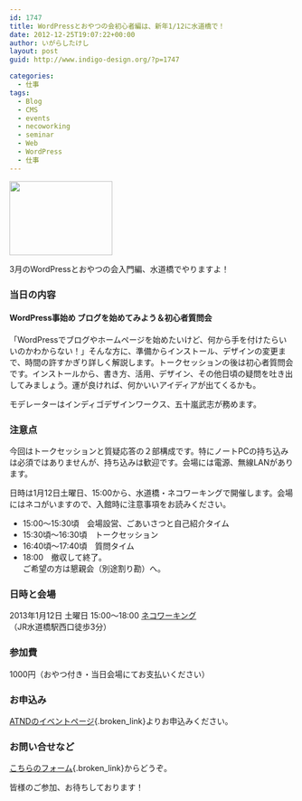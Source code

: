 ```yaml
---
id: 1747
title: WordPressとおやつの会初心者編は、新年1/12に水道橋で！
date: 2012-12-25T19:07:22+00:00
author: いがらしたけし
layout: post
guid: http://www.indigo-design.org/?p=1747

categories:
  - 仕事
tags:
  - Blog
  - CMS
  - events
  - necoworking
  - seminar
  - Web
  - WordPress
  - 仕事
---
```

[<img src="https://lh5.googleusercontent.com/-OooT0EVtM_Q/UNl36s4hDjI/AAAAAAAAAkg/zrJNh8Xiajg/s800/new_logo_182x131.jpg" height="131" width="182" />](https://picasaweb.google.com/lh/photo/KpRk1D0d-sEgSQMo5zk9yaFkpfZeH02Ryj0dv4D59lo?feat=embedwebsite)

3月のWordPressとおやつの会入門編、水道橋でやりますよ！

### 当日の内容

#### WordPress事始め ブログを始めてみよう＆初心者質問会

「WordPressでブログやホームページを始めたいけど、何から手を付けたらいいのかわからない！」そんな方に、準備からインストール、デザインの変更まで、時間の許すかぎり詳しく解説します。トークセッションの後は初心者質問会です。インストールから、書き方、活用、デザイン、その他日頃の疑問を吐き出してみましょう。運が良ければ、何かいいアイディアが出てくるかも。

モデレーターはインディゴデザインワークス、五十嵐武志が務めます。

### 注意点

今回はトークセッションと質疑応答の２部構成です。特にノートPCの持ち込みは必須ではありませんが、持ち込みは歓迎です。会場には電源、無線LANがあります。

日時は1月12日土曜日、15:00から、水道橋・ネコワーキングで開催します。会場にはネコがいますので、入館時に注意事項をお読みください。

  * 15:00～15:30頃　会場設営、ごあいさつと自己紹介タイム
  * 15:30頃～16:30頃　トークセッション
  * 16:40頃～17:40頃　質問タイム
  * 18:00　撤収して終了。  
    ご希望の方は懇親会（別途割り勘）へ。

### 日時と会場

2013年1月12日 土曜日 15:00～18:00 [ネコワーキング](http://goo.gl/maps/j1wzp)（JR水道橋駅西口徒歩3分）

### 参加費

1000円（おやつ付き・当日会場にてお支払いください）

### お申込み

[ATNDのイベントページ](http://atnd.org/event/wpoyatsu1301){.broken_link}よりお申込みください。

### お問い合せなど

[こちらのフォーム](/about-the-author/#contact){.broken_link}からどうぞ。

皆様のご参加、お待ちしております！
